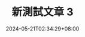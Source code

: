 ---
title: "新測試文章 3"
summary: ""
description: ""
date: 2024-05-21T02:34:29+08:00
tags: []
# series: ["Documentation"]
# series_order: 9
cascade:
  showEdit: true
  showSummary: true
  hideFeatureImage: false
draft: false
---